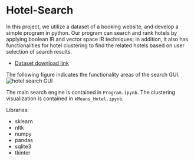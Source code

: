 # Hotel-Search

In this project, we utilize a dataset of a booking website, and develop a simple program in python. Our program can search and rank hotels by applying boolean IR and vector space IR techniques; in addition, it also has functionalities for hotel clustering to find the related hotels based on user selection of search results. 
* [Dataset download link](https://www.kaggle.com/jiashenliu/515k-hotelreviews-data-in-europe/version/1)

The following figure indicates the functionality areas of the search GUI. ![hotel search GUI](https://user-images.githubusercontent.com/65043460/149218794-6904a899-afd0-4999-8542-2853ba199599.jpg)

The main search engine is contained in `Program.ipynb`. The clustering visualization is contained in `kMeans_Hotel.ipynb`.

Libraries:
* sklearn
* nltk
* numpy
* pandas
* sqlite3
* tkinter 
